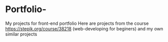 # Portfolio-
My projects for front-end portfolio
Here are projects from the course https://stepik.org/course/38218 (web-developing for beginers) and my own similar projects
